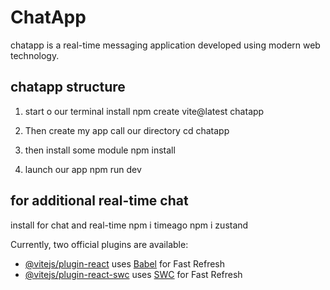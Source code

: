 
# ChatApp

chatapp is a real-time messaging application developed using modern web technology.

## chatapp structure
1. start o our terminal install
   npm create vite@latest chatapp
   
2. Then create my app call our directory
   cd chatapp
   
3. then install some module
   npm install
   
4. launch our app
   npm run dev
## for additional real-time chat

install for chat and real-time
npm i timeago
npm i zustand


Currently, two official plugins are available:

- [@vitejs/plugin-react](https://github.com/vitejs/vite-plugin-react/blob/main/packages/plugin-react/README.md) uses [Babel](https://babeljs.io/) for Fast Refresh
- [@vitejs/plugin-react-swc](https://github.com/vitejs/vite-plugin-react-swc) uses [SWC](https://swc.rs/) for Fast Refresh

